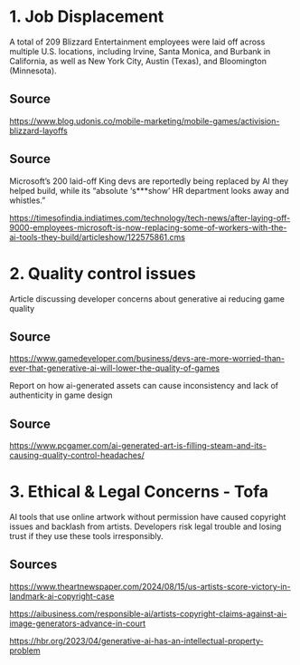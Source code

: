 # 1. Job Displacement
A total of 209 Blizzard Entertainment employees were laid off across multiple U.S. locations, including Irvine, Santa Monica, and Burbank in California, as well as New York City, Austin (Texas), and Bloomington (Minnesota).
## Source
https://www.blog.udonis.co/mobile-marketing/mobile-games/activision-blizzard-layoffs
## Source
Microsoft’s 200 laid-off King devs are reportedly being replaced by AI they helped build, while its “absolute ‘s***show’ HR department looks away and whistles.”

https://timesofindia.indiatimes.com/technology/tech-news/after-laying-off-9000-employees-microsoft-is-now-replacing-some-of-workers-with-the-ai-tools-they-build/articleshow/122575861.cms

# 2. Quality control issues

Article discussing developer concerns about generative ai reducing game quality

## Source
https://www.gamedeveloper.com/business/devs-are-more-worried-than-ever-that-generative-ai-will-lower-the-quality-of-games

Report on how ai-generated assets can cause inconsistency and lack of authenticity in game design

## Source
https://www.pcgamer.com/ai-generated-art-is-filling-steam-and-its-causing-quality-control-headaches/


# 3. Ethical & Legal Concerns - Tofa
AI tools that use online artwork without permission have caused copyright issues and backlash from artists. Developers risk legal trouble and losing trust if they use these tools irresponsibly.
## Sources
https://www.theartnewspaper.com/2024/08/15/us-artists-score-victory-in-landmark-ai-copyright-case

https://aibusiness.com/responsible-ai/artists-copyright-claims-against-ai-image-generators-advance-in-court

https://hbr.org/2023/04/generative-ai-has-an-intellectual-property-problem
